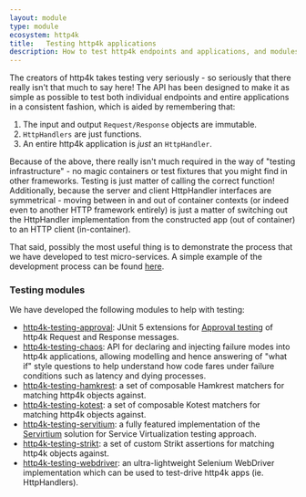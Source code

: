 ```yaml
---
layout: module
type: module
ecosystem: http4k
title:   Testing http4k applications
description: How to test http4k endpoints and applications, and modules that support testing
---
```



The creators of http4k takes testing very seriously - so seriously that there really isn't that much to say here! 
The API has been designed to make it as simple as possible to test both individual endpoints and entire applications in a consistent fashion, which is aided by remembering that:

1. The input and output `Request/Response` objects are immutable.
1. `HttpHandlers` are just functions.
1. An entire http4k application is *just* an `HttpHandler`.

Because of the above, there really isn't much required in the way of "testing infrastructure" - no magic containers or test fixtures that you might find in other frameworks. 
Testing is just matter of calling the correct function! Additionally, because the server and client HttpHandler interfaces are symmetrical - moving between in and out of container contexts 
(or indeed even to another HTTP framework entirely) is just a matter of switching out the HttpHandler implementation from the constructed app (out of container) to an HTTP client (in-container).

That said, possibly the most useful thing is to demonstrate the process that we have developed to test micro-services. A simple example of the development process can be found 
[here](/guide/tutorials/tdding_http4k).

### Testing modules
We have developed the following modules to help with testing:

- [http4k-testing-approval](/guide/reference/approvaltests): JUnit 5 extensions for [Approval testing](http://approvaltests.com/) of http4k Request and Response messages.
- [http4k-testing-chaos](/guide/reference/chaos): API for declaring and injecting failure modes into http4k applications, allowing modelling and hence answering of "what if" style questions to help understand how code fares under failure conditions such as latency and dying processes.
- [http4k-testing-hamkrest](/guide/reference/hamkrest): a set of composable Hamkrest matchers for matching http4k objects against.
- [http4k-testing-kotest](/guide/reference/kotest): a set of composable Kotest matchers for matching http4k objects against.
- [http4k-testing-servitium](/guide/reference/servicevirtualisation): a fully featured implementation of the [Servirtium] solution for Service Virtualization testing approach.
- [http4k-testing-strikt](/guide/reference/strikt): a set of custom Strikt assertions for matching http4k objects against.
- [http4k-testing-webdriver](/guide/reference/webdriver): an ultra-lightweight Selenium WebDriver implementation which can be used to test-drive http4k apps (ie. HttpHandlers).

[Servirtium]: https://servirtium.dev

